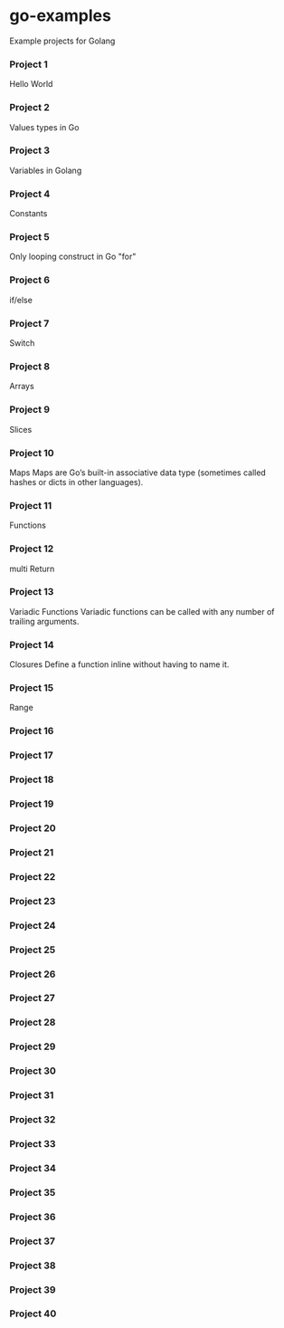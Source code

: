 # go-examples

Example projects for Golang

### Project 1

Hello World

### Project 2

Values types in Go

### Project 3

Variables in Golang

### Project 4

Constants

### Project 5

Only looping construct in Go "for"

### Project 6

if/else

### Project 7

Switch

### Project 8

Arrays

### Project 9

Slices

### Project 10

Maps
Maps are Go’s built-in associative data type
(sometimes called hashes or dicts in other languages).

### Project 11

Functions

### Project 12

multi Return

### Project 13

Variadic Functions
Variadic functions can be called with any number of trailing arguments.

### Project 14

Closures
Define a function inline without having to name it.

### Project 15

Range

### Project 16

### Project 17

### Project 18

### Project 19

### Project 20

### Project 21

### Project 22

### Project 23

### Project 24

### Project 25

### Project 26

### Project 27

### Project 28

### Project 29

### Project 30

### Project 31

### Project 32

### Project 33

### Project 34

### Project 35

### Project 36

### Project 37

### Project 38

### Project 39

### Project 40
